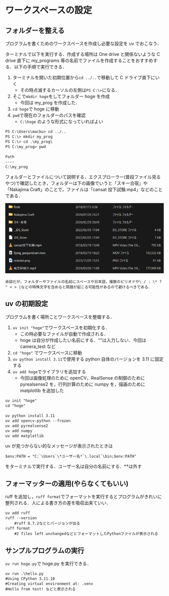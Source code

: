 # ワークスペースの設定

## フォルダーを整える

プログラムを書くためのワークスペースを作成し必要な設定を uv でおこなう．

ターミナルで以下を実行する．作成する場所は One drive と関係ないような C drive 直下に my_programs 等の名前でファイルを作成することをおすすめする．以下の手順で実行できる．

1. ターミナルを開いた初期位置から`cd ../..`で移動して C ドライブ直下にいく
   - その時点滅するカーソルの左側は`PS C:\>`になる．
1. そこで`mkdir hoge`をしてフォルダー hoge を作成
   - 今回は my_prog を作成した．
1. `cd hoge`で hoge に移動
1. `pwd`で現在のフォルダーのパスを確認
   - `C:\hoge` のような形式になっていればよい

```shell
PS C:\Users\macku> cd ../..
PS C:\> mkdir my_prog
PS C:\> cd .\my_prog\
PS C:\my_prog> pwd

Path
----
C:\my_prog
```

フォルダーとファイルについて説明する．エクスプローラー(普段ファイル見るやつ)で確認したとき，フォルダーは下の画像でいうと「スキー合宿」や「Nakajima Craft」のことで，ファイルは「cansat 投下試験.mp4」などのことである．

![alt text](image-6.png)

    余談だが，フォルダーやファイルの名前にスペースや日本語，複数のピリオドや\ / : \* ? " < > |などの特殊文字を含めると問題が起こる可能性があるので避けるべきである．

## uv の初期設定

プログラムを書く場所ことワークスペースを整備する．

1. `uv init "hoge"`でワークスペースを初期化する．
   - この時必要なファイルが自動で作成される．
   - hoge は自分が作成したい名前にする．""は入力しない．今回は camera_test など
1. `cd "hoge"` でワークスペースに移動
1. `uv python install 3.11`で使用する python 自体のバージョンを 3.11 に固定する
1. `uv add hoge`でライブラリを追加する
   - 今回は画像処理のために openCV，RealSense の制御のために pyrealsense2 を，行列計算のために numpy を，描画のために matplotlib を追加した

```shell
uv init "hoge"
cd "hoge"

uv python install 3.11
uv add opencv-python --frozen
uv add pyrealsense2
uv add numpy
uv add matplotlib
```

uv が見つからない的なメッセージが表示されたときは

```shell
$env:PATH = "C:`\Users`\*ユーザー名*`\.local`\bin;$env:PATH"
```

をターミナルで実行する．ユーザー名は自分の名前にする．\*\*は外す

## フォーマッターの適用(やらなくてもいい)

ruff を追加し，`ruff format`でフォーマットを実行するとプログラムがきれいに整列される．人による書き方の差を吸収出来ていい．

```shell
uv add ruff
ruff --version
    #ruff 0.7.2などとバージョンが出る
ruff format
    #2 files left unchangedなどとフォーマットしたPythonファイルが表示される
```

## サンプルプログラムの実行

`uv run hoge.py`で hoge.py を実行できる．

```shell
uv run .\hello.py
#Using CPython 3.11.10
#Creating virtual environment at: .venv
#Hello from test! などと表示される
```
